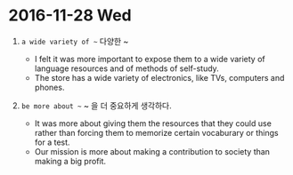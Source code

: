 # 2016-11-28 Wed

1. `a wide variety of ~` 다양한 ~
    - I felt it was more important to expose them to a wide variety of language resources and of methods of self-study.
    - The store has a wide variety of electronics, like TVs, computers and phones.

1. `be more about ~` ~ 을 더 중요하게 생각하다.
    - It was more about giving them the resources that they could use rather than forcing them to memorize certain vocaburary or things for a test.
    - Our mission is more about making a contribution to society than making a big profit.
